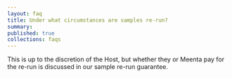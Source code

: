 ```yaml
---
layout: faq
title: Under what circumstances are samples re-run?
summary:
published: true
collections: faqs
---
```


This is up to the discretion of the Host, but whether they or Meenta pay for the re-run is discussed in our sample re-run guarantee.
